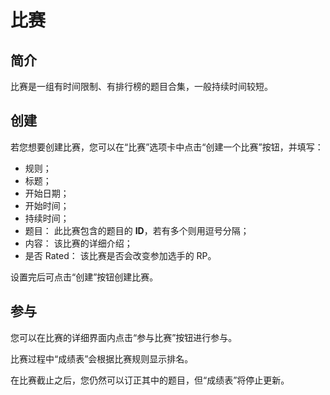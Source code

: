 # 比赛

## 简介

比赛是一组有时间限制、有排行榜的题目合集，一般持续时间较短。

## 创建

若您想要创建比赛，您可以在“比赛”选项卡中点击“创建一个比赛”按钮，并填写：

- 规则；
- 标题；
- 开始日期；
- 开始时间；
- 持续时间；
- 题目： 此比赛包含的题目的 **ID**，若有多个则用逗号分隔；
- 内容： 该比赛的详细介绍；
- 是否 Rated： 该比赛是否会改变参加选手的 RP。

设置完后可点击“创建”按钮创建比赛。

## 参与

您可以在比赛的详细界面内点击“参与比赛”按钮进行参与。

比赛过程中“成绩表”会根据比赛规则显示排名。

在比赛截止之后，您仍然可以订正其中的题目，但“成绩表”将停止更新。
